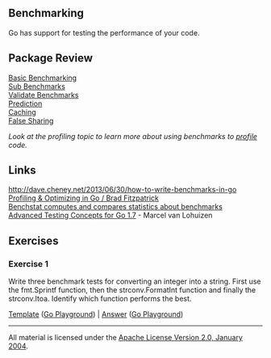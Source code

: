 ## Benchmarking

Go has support for testing the performance of your code.

## Package Review

[Basic Benchmarking](basic/basic_test.go)  
[Sub Benchmarks](sub/sub_test.go)  
[Validate Benchmarks](validate/validate_test.go)  
[Prediction](prediction/README.md)  
[Caching](caching/README.md)  
[False Sharing](falseshare/README.md)  

_Look at the profiling topic to learn more about using benchmarks to [profile](../../profiling/README.md) code._

## Links

http://dave.cheney.net/2013/06/30/how-to-write-benchmarks-in-go  
[Profiling & Optimizing in Go / Brad Fitzpatrick](https://www.youtube.com/watch?v=xxDZuPEgbBU)  
[Benchstat computes and compares statistics about benchmarks](https://github.com/rsc/benchstat)  
[Advanced Testing Concepts for Go 1.7](https://speakerdeck.com/mpvl/advanced-testing-concepts-for-go-1-dot-7) - Marcel van Lohuizen  

## Exercises

### Exercise 1
Write three benchmark tests for converting an integer into a string. First use the fmt.Sprintf function, then the strconv.FormatInt function and finally the strconv.Itoa. Identify which function performs the best.

[Template](exercises/template1/bench_test.go) ([Go Playground](http://play.golang.org/p/do3XfkNqRt)) | 
[Answer](exercises/exercise1/bench_test.go) ([Go Playground](http://play.golang.org/p/ttqLnSM2q_))
___
All material is licensed under the [Apache License Version 2.0, January 2004](http://www.apache.org/licenses/LICENSE-2.0).
